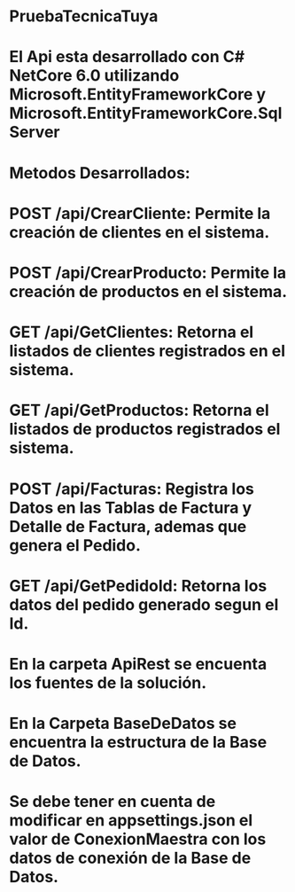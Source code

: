 # PruebaTecnicaTuya
# El Api esta desarrollado con C# NetCore 6.0 utilizando Microsoft.EntityFrameworkCore y Microsoft.EntityFrameworkCore.SqlServer
# Metodos Desarrollados:
# POST /api/CrearCliente: Permite la creación de clientes en el sistema.
# POST /api/CrearProducto: Permite la creación de productos en el sistema.
# GET /api/GetClientes: Retorna el listados de clientes registrados en el sistema.
# GET /api/GetProductos: Retorna el listados de productos registrados el sistema.
# POST /api/Facturas: Registra los Datos en las Tablas de Factura y Detalle de Factura, ademas que genera el Pedido.
# GET /api/GetPedidoId: Retorna los datos del pedido generado segun el Id.
# En la carpeta ApiRest se encuenta los fuentes de la solución.
# En la Carpeta BaseDeDatos se encuentra la estructura de la Base de Datos.
# Se debe tener en cuenta de modificar en appsettings.json el valor de ConexionMaestra con los datos de conexión de la Base de Datos.
